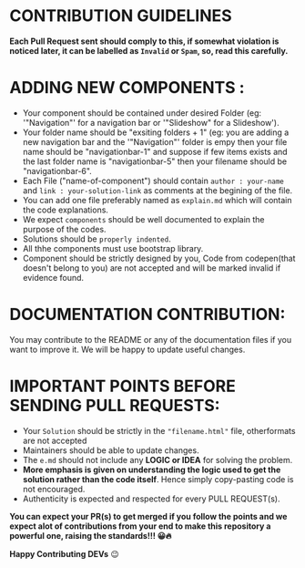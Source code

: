 # CONTRIBUTION GUIDELINES

**Each Pull Request sent should comply to this, if somewhat violation is noticed later, it can be labelled as `Invalid` or `Spam`, so, read this carefully.**

# ADDING NEW COMPONENTS :

- Your component should be contained under desired Folder (eg: '"Navigation"' for a navigation bar or '"Slideshow" for a Slideshow').
- Your folder name should be "exsiting folders + 1" (eg: you are adding a new navigation bar and the '"Navigation"' folder is empy then your file name  should be "navigationbar-1" and suppose if few items exists and the last folder name is "navigationbar-5" then your filename should be "navigationbar-6".
- Each File ("name-of-component") should contain `author : your-name` and `link : your-solution-link` as comments at the begining of the file.
- You can add one file preferably named as `explain.md` which will contain the code explanations.
- We expect `components` should be well documented to explain the purpose of the codes.
- Solutions should be `properly indented`.
- All thhe components must use bootstrap library.
- Component should be strictly designed by you, Code from codepen(that doesn't belong to you) are not accepted and will be marked invalid if evidence found.

# DOCUMENTATION CONTRIBUTION:

You may contribute to the README or any of the documentation files if you want to improve it. We will be happy to update useful changes.

# IMPORTANT POINTS BEFORE SENDING PULL REQUESTS:

- Your `Solution` should be strictly in the `"filename.html"` file, otherformats are not accepted
- Maintainers should be able to update changes.
- The `e.md` should not include any **LOGIC or IDEA** for solving the problem.
- **More emphasis is given on understanding the logic used to get the solution rather than the code itself**. Hence simply copy-pasting code is not encouraged.
- Authenticity is expected and respected for every PULL REQUEST(s).

**You can expect your PR(s) to get merged if you follow the points and we expect alot of contributions from your end to make this repository a powerful one, raising the standards!!! 😀🔥**

**Happy Contributing DEVs** :wink:

